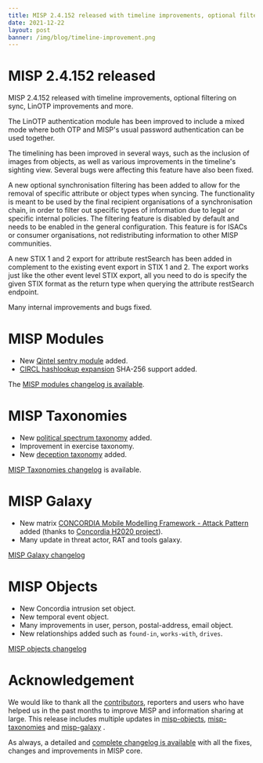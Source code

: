 ```yaml
---
title: MISP 2.4.152 released with timeline improvements, optional filtering on sync, LinOTP improvements and more.
date: 2021-12-22
layout: post
banner: /img/blog/timeline-improvement.png
---
```


# MISP 2.4.152 released

MISP 2.4.152 released with timeline improvements, optional filtering on sync, LinOTP improvements and more.

The LinOTP authentication module has been improved to include a mixed mode where both OTP and MISP's usual password authentication can be used together.

The timelining has been improved in several ways, such as the inclusion of images from objects, as well as various improvements in the timeline's sighting view. Several bugs were affecting this feature have also been fixed.

A new optional synchronisation filtering has been added to allow for the removal of specific attribute or object types when syncing. The functionality is meant to be used by the final recipient organisations of a synchronisation chain, in order to filter out specific types of information due to legal or specific internal policies. The filtering feature is disabled by default and needs to be enabled in the general configuration. This feature is for ISACs or consumer organisations, not redistributing information to other MISP communities.

A new STIX 1 and 2 export for attribute restSearch has been added in complement to the existing event export in STIX 1 and 2. The export works just like the other event level STIX export, all you need to do is specify the given STIX format as the return type when querying the attribute restSearch endpoint.

Many internal improvements and bugs fixed.

# MISP Modules

- New [Qintel sentry module](https://misp.github.io/misp-modules/expansion/#qintel_qsentry) added.
- [CIRCL hashlookup expansion](https://circl.lu/services/hashlookup/) SHA-256 support added.

The [MISP modules changelog is available](/Changelog-misp-modules.txt).

# MISP Taxonomies

- New [political spectrum taxonomy](/taxonomies.html#_political_spectrum) added.
- Improvement in exercise taxonomy.
- New [deception taxonomy](/taxonomies.html#_deception) added.

[MISP Taxonomies changelog](/Changelog-misp-taxonomies.txt) is available.

# MISP Galaxy

- New matrix [CONCORDIA Mobile Modelling Framework - Attack Pattern](/galaxy.html#_concordia_mobile_modelling_framework_attack_pattern) added (thanks to [Concordia H2020 project](https://www.concordia-h2020.eu/)).
- Many update in threat actor, RAT and tools galaxy. 

[MISP Galaxy changelog](/Changelog-misp-galaxy.txt)

# MISP Objects

- New Concordia intrusion set object.
- New temporal event object.
- Many improvements in user, person, postal-address, email object.
- New relationships added such as `found-in`, `works-with`, `drives`.

[MISP objects changelog](/Changelog-misp-objects.txt)

# Acknowledgement

We would like to thank all the [contributors](/contributors), reporters and users who have helped us in the past months to improve MISP and information sharing at large. This release includes multiple updates in [misp-objects](/objects.html), [misp-taxonomies](/taxonomies.html) and [misp-galaxy](/galaxy.html)
.

As always, a detailed and [complete changelog is available](/Changelog.txt) with all the fixes, changes and improvements in MISP core.

